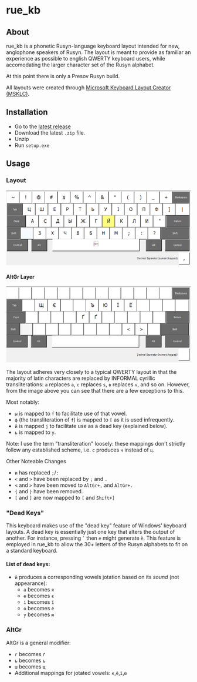 # rue_kb

## About
rue_kb is a phonetic Rusyn-language keyboard layout intended for new, anglophone speakers of Rusyn. The layout is meant to provide as familiar an experience as possible to english QWERTY keyboard users, while accomodating the larger character set of the Rusyn alphabet.

At this point there is only a Presov Rusyn build.

All layouts were created through [Microsoft Keyboard Layout Creator (MSKLC)](https://www.microsoft.com/en-us/download/details.aspx?id=102134).

## Installation
* Go to the [latest release](https://github.com/svvvst/rue_kb/releases/latest)
* Download the latest `.zip` file.
* Unzip
* Run `setup.exe`

## Usage
### Layout
![](images/rue_kb.png)
#### AltGr Layer
![](images/altgr.png)

The layout adheres very closely to a typical QWERTY layout in that the majority of latin characters are replaced by INFORMAL cyrillic transliterations: `а` replaces `a`, `с` replaces `s`, `в` replaces `v`, and so on. However, from the image above you can see that there are a few exceptions to this.

Most notably:
* `ы` is mapped to `f` to facilitate use of that vowel.
* `ф` (the transliteration of `f`) is mapped to `[` as it is used infrequently.
* `й` is mapped `j` to facilitate use as a dead key (explained below).
* `ь` is mapped to `y`.

Note: I use the term "transliteration" loosely: these mappings don't strictly follow any established scheme, i.e. `c` produces `ч` instead of `ц`.

Other Noteable Changes
* `и` has replaced `;`/`:`
* `<` and `>` have been replaced by `;` and `.`
* `<` and `>` have been moved to `AltGr+,` and `AltGr+.` 
* `{` and `}` have been removed.
* `[` and `]` are now mapped to `[` and `Shift+]`

### "Dead Keys"
This keyboard makes use of the "dead key" feature of Windows' keyboard layouts. A dead key is essentially just one key that alters the output of another. For instance, pressing `` ` `` then `e` might generate `è`.
This feature is employed in rue_kb to allow the 30+ letters of the Rusyn alphabets to fit on a standard keyboard.

#### List of dead keys:
* `й` produces a corresponding vowels jotation based on its *sound* (not appearance):
  * `a` becomes `я`
  * `e` becomes `є`
  * `і` becomes `ї`
  * `o` becomes `ё`
  * `у` becomes `ю`

### AltGr
AltGr is a general modifier:
* `г` becomes `ґ`
* `ь` becomes `ъ`
* `ш` becomes `щ`
* Additional mappings for jotated vowels: `є`,`ё`,`ї`,`ю`
